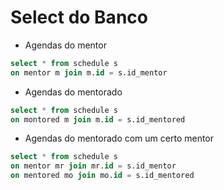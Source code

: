 # Select do Banco

- Agendas do mentor

```sql
select * from schedule s
on mentor m join m.id = s.id_mentor
```

- Agendas do mentorado

```sql
select * from schedule s
on montored m join m.id = s.id_mentored
```

- Agendas do mentorado com um certo mentor

```sql
select * from schedule s
on mentor mr join mr.id = s.id_mentor
on mentored mo join mo.id = s.id_mentored
```
